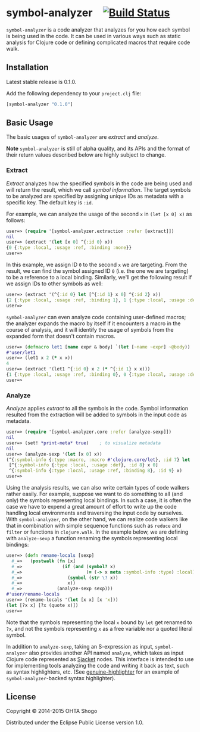 # symbol-analyzer　[![Build Status](https://travis-ci.org/athos/symbol-analyzer.png)](https://travis-ci.org/athos/symbol-analyzer)

`symbol-analyzer` is a code analyzer that analyzes for you how each symbol is being used in the code. It can be used in various ways such as static analysis for Clojure code or defining complicated macros that require code walk.

## Installation

Latest stable release is 0.1.0.

Add the following dependency to your `project.clj` file:
```clojure
[symbol-analyzer "0.1.0"]
```

## Basic Usage

The basic usages of `symbol-analyzer` are *extract* and *analyze*.


**Note** `symbol-analyzer` is still of alpha quality, and its APIs and the format of their return values described below are highly subject to change.

### Extract

*Extract* analyzes how the specified symbols in the code are being used and will return the result, which we call *symbol information*. The target symbols to be analyzed are specified by assigning unique IDs as metadata with a specific key. The default key is `:id`.

For example, we can analyze the usage of the second `x` in `(let [x 0] x)` as follows:

```clojure
user=> (require '[symbol-analyzer.extraction :refer [extract]])
nil
user=> (extract '(let [x 0] ^{:id 0} x))
{0 {:type :local, :usage :ref, :binding :none}}
user=>
```

In this example, we assign ID `0` to the second `x` we are targeting. From the result, we can find the symbol assigned ID `0` (i.e. the one we are targeting) to be a reference to a local binding. Similarly, we'll get the following result if we assign IDs to other symbols as well:

```clojure
user=> (extract '(^{:id 0} let [^{:id 1} x 0] ^{:id 2} x))
{2 {:type :local, :usage :ref, :binding 1}, 1 {:type :local, :usage :def}, 0 {:type :macro, :macro #'clojure.core/let}}
user=>
```

`symbol-analyzer` can even analyze code containing user-defined macros; the analyzer expands the macro by itself if it encounters a macro in the course of analysis, and it will identify the usage of symbols from the expanded form that doesn't contain macros.

```clojure
user=> (defmacro let1 [name expr & body] `(let [~name ~expr] ~@body))
#'user/let1
user=> (let1 x 2 (* x x))
4
user=> (extract '(let1 ^{:id 0} x 2 (* ^{:id 1} x x)))
{1 {:type :local, :usage :ref, :binding 0}, 0 {:type :local, :usage :def}}
user=>
```



### Analyze

*Analyze* applies *extract* to all the symbols in the code. Symbol information resulted from the extraction will be added to symbols in the input code as metadata.

```clojure
user=> (require '[symbol-analyzer.core :refer [analyze-sexp]])
nil
user=> (set! *print-meta* true)    ; to visualize metadata
nil
user=> (analyze-sexp '(let [x 0] x))
(^{:symbol-info {:type :macro, :macro #'clojure.core/let}, :id 7} let
 [^{:symbol-info {:type :local, :usage :def}, :id 8} x 0]
 ^{:symbol-info {:type :local, :usage :ref, :binding 8}, :id 9} x)
user=>
```

Using the analysis results, we can also write certain types of code walkers rather easily. For example, suppose we want to do something to all (and only) the symbols representing local bindings. In such a case, it is often the case we have to expend a great amount of effort to write up the code handling local environments and traversing the input code by ourselves. With `symbol-analyzer`, on the other hand, we can realize code walkers like that in combination with simple sequence functions such as `reduce` and `filter` or functions in `clojure.walk`. In the example below, we are defining with `analyze-sexp` a function renaming the symbols representing local bindings:

```clojure
user=> (defn rename-locals [sexp]
  #_=>   (postwalk (fn [x]
  #_=>               (if (and (symbol? x)
  #_=>                        (= (-> x meta :symbol-info :type) :local))
  #_=>                 (symbol (str \? x))
  #_=>                 x))
  #_=>             (analyze-sexp sexp)))
#'user/rename-locals
user=> (rename-locals '(let [x x] [x 'x]))
(let [?x x] [?x (quote x)])
user=>
```

Note that the symbols representing the local `x` bound by `let` get renamed to `?x`, and not the symbols representing `x` as a free variable nor a quoted literal symbol.

In addition to `analyze-sexp`, taking an S-expression as input, `symbol-analyzer` also provides another API named `analyze`, which takes as input Clojure code represented as [Sjacket](https://github.com/cgrand/sjacket) nodes. This interface is intended to use for implementing tools analyzing the code and writing it back as text, such as syntax highlighters, etc. (See [genuine-highlighter](https://github.com/athos/genuine-highlighter) for an example of `symbol-analyzer`-backed syntax highlighter).


## License

Copyright © 2014-2015 OHTA Shogo

Distributed under the Eclipse Public License version 1.0.

